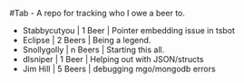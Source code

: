 #Tab - A repo for tracking who I owe a beer to.

- Stabbycutyou | 1 Beer | Pointer embedding issue in tsbot
- Eclipse | 2 Beers | Being a legend.
- Snollygolly | n Beers | Starting this all.
- dlsniper | 1 Beer | Helping out with JSON/structs
- Jim Hill | 5 Beers | debugging mgo/mongodb errors
